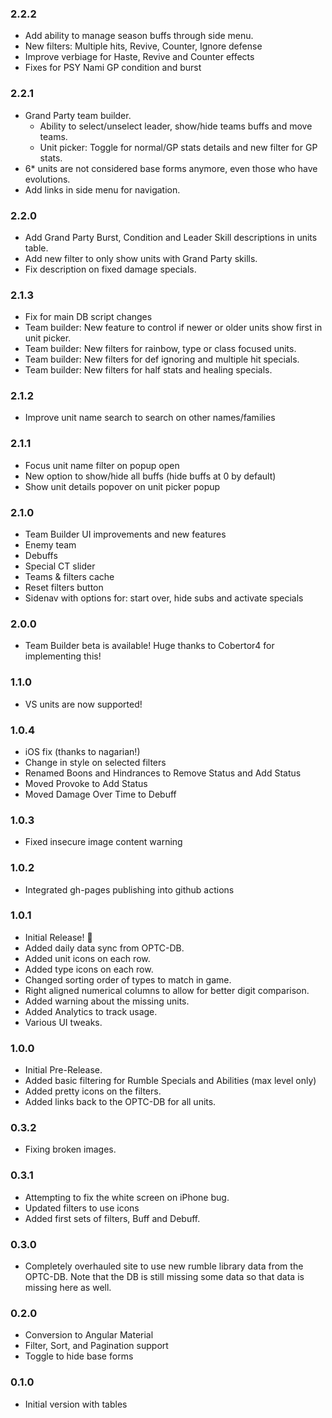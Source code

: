 ### 2.2.2
* Add ability to manage season buffs through side menu.
* New filters: Multiple hits, Revive, Counter, Ignore defense
* Improve verbiage for Haste, Revive and Counter effects
* Fixes for PSY Nami GP condition and burst

### 2.2.1
* Grand Party team builder.
  * Ability to select/unselect leader, show/hide teams buffs and move teams.
  * Unit picker: Toggle for normal/GP stats details and new filter for GP stats.
* 6* units are not considered base forms anymore, even those who have evolutions.
* Add links in side menu for navigation.

### 2.2.0
* Add Grand Party Burst, Condition and Leader Skill descriptions in units table.
* Add new filter to only show units with Grand Party skills.
* Fix description on fixed damage specials.

### 2.1.3
* Fix for main DB script changes
* Team builder: New feature to control if newer or older units show first in unit picker.
* Team builder: New filters for rainbow, type or class focused units.
* Team builder: New filters for def ignoring and multiple hit specials.
* Team builder: New filters for half stats and healing specials.

### 2.1.2
* Improve unit name search to search on other names/families

### 2.1.1
* Focus unit name filter on popup open
* New option to show/hide all buffs (hide buffs at 0 by default)
* Show unit details popover on unit picker popup

### 2.1.0
* Team Builder UI improvements and new features
* Enemy team
* Debuffs
* Special CT slider
* Teams & filters cache
* Reset filters button
* Sidenav with options for: start over, hide subs and activate specials

### 2.0.0
* Team Builder beta is available! Huge thanks to Cobertor4 for implementing this!

### 1.1.0
* VS units are now supported!

### 1.0.4
* iOS fix (thanks to nagarian!)
* Change in style on selected filters
* Renamed Boons and Hindrances to Remove Status and Add Status
* Moved Provoke to Add Status
* Moved Damage Over Time to Debuff

### 1.0.3
* Fixed insecure image content warning

### 1.0.2
* Integrated gh-pages publishing into github actions

### 1.0.1
* Initial Release! 🎉
* Added daily data sync from OPTC-DB.
* Added unit icons on each row.
* Added type icons on each row.
* Changed sorting order of types to match in game.
* Right aligned numerical columns to allow for better digit comparison.
* Added warning about the missing units.
* Added Analytics to track usage.
* Various UI tweaks.

### 1.0.0
* Initial Pre-Release.
* Added basic filtering for Rumble Specials and Abilities (max level only)
* Added pretty icons on the filters.
* Added links back to the OPTC-DB for all units.

### 0.3.2
* Fixing broken images.

### 0.3.1
* Attempting to fix the white screen on iPhone bug.
* Updated filters to use icons
* Added first sets of filters, Buff and Debuff.

### 0.3.0
* Completely overhauled site to use new rumble library data from the OPTC-DB. Note that the DB is still missing some data so that data is missing here as well.

### 0.2.0
* Conversion to Angular Material
* Filter, Sort, and Pagination support
* Toggle to hide base forms

### 0.1.0
* Initial version with tables
